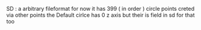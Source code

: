 SD : a arbitrary fileformat
for now it has 399  ( in order ) circle points creted via other points 
the Default cirlce has 0 z axis 
but their is field in sd for that too
